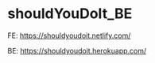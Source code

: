 # shouldYouDoIt_BE

FE: https://shouldyoudoit.netlify.com/

BE: https://shouldyoudoit.herokuapp.com/
